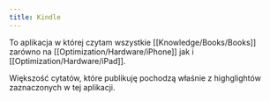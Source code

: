 ```yaml
---
title: Kindle
---
```


To aplikacja w której czytam wszystkie [[Knowledge/Books/Books]] zarówno na [[Optimization/Hardware/iPhone]] jak i [[Optimization/Hardware/iPad]].

Większość cytatów, które publikuję pochodzą właśnie z highglightów zaznaczonych w tej aplikacji.